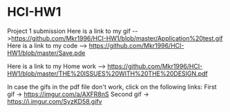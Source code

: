 # HCI-HW1
Project 1 submission
Here is a link to my gif -->https://github.com/Mkr1996/HCI-HW1/blob/master/Application%20test.gif
Here is a link to my code --> https://github.com/Mkr1996/HCI-HW1/blob/master/Save.pde

Here is a link to my Home work --> https://github.com/Mkr1996/HCI-HW1/blob/master/THE%20ISSUES%20WITH%20THE%20DESIGN.pdf

In case the gifs in the pdf file don't work, click on the following links: 
First gif -> https://imgur.com/a/AXFR8nS 
Second gif -> https://i.imgur.com/SyzKD58.gifv 
